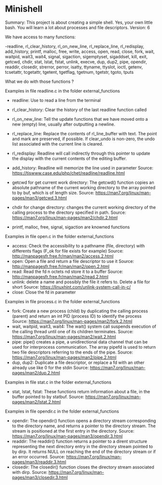 # Minishell

Summary:
This project is about creating a simple shell.
Yes, your own little bash.
You will learn a lot about processes and file descriptors.
Version: 6

We have access to many functions:

-readline, rl_clear_history, rl_on_new_line, rl_replace_line, rl_redisplay, add_history, printf, malloc, free, write, access, open, read, close, fork, wait, waitpid, wait3, wait4, signal, sigaction, sigemptyset, sigaddset, kill, exit, getcwd, chdir, stat, lstat, fstat, unlink, execve, dup, dup2, pipe, opendir, readdir, closedir, strerror, perror, isatty, ttyname, ttyslot, ioctl, getenv, tcsetattr, tcgetattr, tgetent, tgetflag, tgetnum, tgetstr, tgoto, tputs

What we do with those functions ?

Examples in file readline.c in the folder external_functions
- readline: Use to read a line from the terminal
- rl_clear_history: Clear the history of the last readline function called
- rl_on_new_line: Tell the update functions that we have moved onto a new (empty) line, usually after outputting a newline. 
- rl_replace_line: Replace the contents of rl_line_buffer with text. The point and mark are preserved, if possible. If clear_undo is non-zero, the undo list associated with the current line is cleared. 
- rl_redisplay: Readline will call indirectly through this pointer to update the display with the current contents of the editing buffer.
- add_history: Readline will memorize the line used in parameter
	Source: https://tiswww.case.edu/php/chet/readline/readline.html
- getcwd for get current work directory: The getcwd() function copies an absolute pathname of the current working directory to the array pointed to by buf, which is of length size.
	Source: https://man7.org/linux/man-pages/man3/getcwd.3.html
- chdir for change directory: changes the current working directory of the calling process to the directory specified in path.
	Source: https://man7.org/linux/man-pages/man2/chdir.2.html

- printf, malloc, free, signal, sigaction are knowned functions

Examples in file open.c in the folder external_functions
- access: Check the accessibility to a pathname (file, directory) with differents flags (F_ok for file exists for example)
	Source: http://manpagesfr.free.fr/man/man2/access.2.html
- open: Open a file and return a file descriptor to use it
	Source: http://manpagesfr.free.fr/man/man2/open.2.html
- read: Read the fd n octets nd store it to a buffer
	Source: http://manpagesfr.free.fr/man/man2/read.2.html
- unlink: delete a name and possibly the file it refers to. Delete a file for short
	Source: https://linuxhint.com/unlink-system-call-in-c/
- close: Close the fd in parameter

Examples in file process.c in the folder external_functions
- fork: Create a new process (child) by duplicating the calling process (parent) and return an int PID (process ID) to identify the process
	Source: https://man7.org/linux/man-pages/man2/fork.2.html
- wait, waitpid, wait3, wait4: The wait() system call suspends execution of the calling thread until one of its children terminates.
	Source: https://man7.org/linux/man-pages/man2/wait.2.html
- pipe: pipe() creates a pipe, a unidirectional data channel that can be used for interprocess communication. The array pipefd is used to return two file descriptors referring to the ends of the pipe.
	Source: https://man7.org/linux/man-pages/man2/pipe.2.html
- dup, dup2: Duplicate a file descriptor, or replace a fd with an other already use like 0 for the stdin
	Source: https://man7.org/linux/man-pages/man2/dup.2.html
	
Examples in file stat.c in the folder external_functions
- stat, lstat, fstat: These functions return information about a file, in the buffer pointed to by statbuf.
	Source: https://man7.org/linux/man-pages/man2/lstat.2.html

Examples in file opendir.c in the folder external_functions
- opendir: The opendir() function opens a directory stream corresponding to the directory name, and returns a pointer to the directory stream.  The stream is positioned at the first entry in the directory.
	Source: https://man7.org/linux/man-pages/man3/opendir.3.html
- readdir: The readdir() function returns a pointer to a dirent structure representing the next directory entry in the directory stream pointed to by dirp.  It returns NULL on reaching the end of the directory stream or if an error occurred.
	Source: https://man7.org/linux/man-pages/man3/readdir.3.html
- closedir: The closedir() function closes the directory stream associated with dirp.
	Source: https://man7.org/linux/man-pages/man3/closedir.3.html




